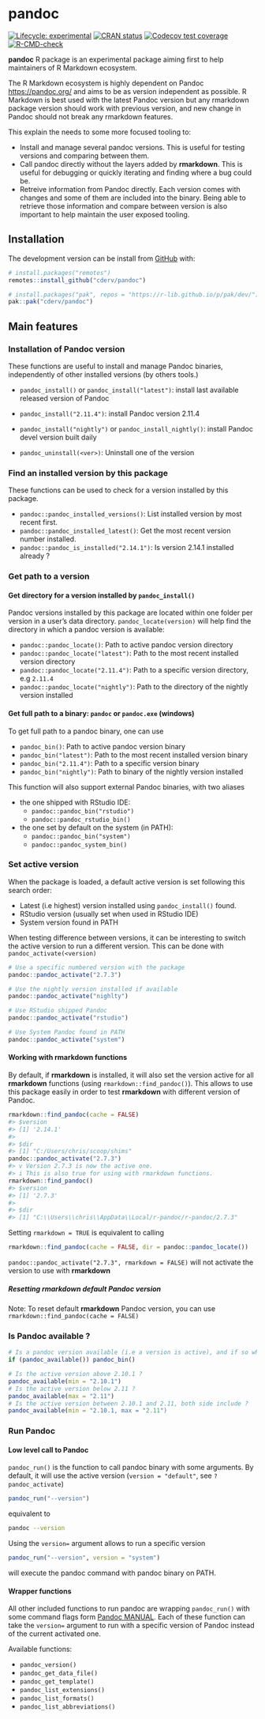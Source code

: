 
<!-- README.md is generated from README.Rmd. Please edit that file -->

# pandoc

<!-- badges: start -->

[![Lifecycle:
experimental](https://img.shields.io/badge/lifecycle-experimental-orange.svg)](https://lifecycle.r-lib.org/articles/stages.html#experimental)
[![CRAN
status](https://www.r-pkg.org/badges/version/pandoc)](https://CRAN.R-project.org/package=pandoc)
[![Codecov test
coverage](https://codecov.io/gh/cderv/pandoc/branch/main/graph/badge.svg?token=84QW1TDQPM)](https://codecov.io/gh/cderv/pandoc?branch=main)
[![R-CMD-check](https://github.com/cderv/pandoc/workflows/R-CMD-check/badge.svg)](https://github.com/cderv/pandoc/actions)
<!-- badges: end -->

**pandoc** R package is an experimental package aiming first to help
maintainers of R Markdown ecosystem.

The R Markdown ecosystem is highly dependent on Pandoc
<https://pandoc.org/> and aims to be as version independent as possible.
R Markdown is best used with the latest Pandoc version but any rmarkdown
package version should work with previous version, and new change in
Pandoc should not break any rmarkdown features.

This explain the needs to some more focused tooling to:

-   Install and manage several pandoc versions. This is useful for
    testing versions and comparing between them.
-   Call pandoc directly without the layers added by **rmarkdown**. This
    is useful for debugging or quickly iterating and finding where a bug
    could be.
-   Retreive information from Pandoc directly. Each version comes with
    changes and some of them are included into the binary. Being able to
    retrieve those information and compare between version is also
    important to help maintain the user exposed tooling.

## Installation

The development version can be install from
[GitHub](https://github.com/) with:

``` r
# install.packages("remotes")
remotes::install_github("cderv/pandoc")

# install.packages("pak", repos = "https://r-lib.github.io/p/pak/dev/")
pak::pak("cderv/pandoc")
```

## Main features

### Installation of Pandoc version

These functions are useful to install and manage Pandoc binaries,
independently of other installed versions (by others tools.)

-   `pandoc_install()` or `pandoc_install("latest")`: install last
    available released version of Pandoc

-   `pandoc_install("2.11.4")`: install Pandoc version 2.11.4

-   `pandoc_install("nightly")` or `pandoc_install_nightly()`: install
    Pandoc devel version built daily

-   `pandoc_uninstall(<ver>)`: Uninstall one of the version

### Find an installed version by this package

These functions can be used to check for a version installed by this
package.

-   `pandoc::pandoc_installed_versions()`: List installed version by
    most recent first.
-   `pandoc::pandoc_installed_latest()`: Get the most recent version
    number installed.  
-   `pandoc::pandoc_is_installed("2.14.1")`: Is version 2.14.1 installed
    already ?

### Get path to a version

#### Get directory for a version installed by `pandoc_install()`

Pandoc versions installed by this package are located within one folder
per version in a user’s data directory. `pandoc_locate(version)` will
help find the directory in which a pandoc version is available:

-   `pandoc::pandoc_locate()`: Path to active pandoc version directory
-   `pandoc::pandoc_locate("latest")`: Path to the most recent installed
    version directory
-   `pandoc::pandoc_locate("2.11.4")`: Path to a specific version
    directory, e.g `2.11.4`
-   `pandoc::pandoc_locate("nightly")`: Path to the directory of the
    nightly version installed

#### Get full path to a binary: `pandoc` or `pandoc.exe` (windows)

To get full path to a pandoc binary, one can use

-   `pandoc_bin()`: Path to active pandoc version binary
-   `pandoc_bin("latest")`: Path to the most recent installed version
    binary
-   `pandoc_bin("2.11.4")`: Path to a specific version binary
-   `pandoc_bin("nightly")`: Path to binary of the nightly version
    installed

This function will also support external Pandoc binaries, with two
aliases

-   the one shipped with RStudio IDE:
    -   `pandoc::pandoc_bin("rstudio")`
    -   `pandoc::pandoc_rstudio_bin()`
-   the one set by default on the system (in PATH):
    -   `pandoc::pandoc_bin("system")`
    -   `pandoc::pandoc_system_bin()`

### Set active version

When the package is loaded, a default active version is set following
this search order:

-   Latest (i.e highest) version installed using `pandoc_install()`
    found.
-   RStudio version (usually set when used in RStudio IDE)
-   System version found in PATH

When testing difference between versions, it can be interesting to
switch the active version to run a different version. This can be done
with `pandoc_activate(<version)`

``` r
# Use a specific numbered version with the package
pandoc::pandoc_activate("2.7.3")

# Use the nightly version installed if available
pandoc::pandoc_activate("nighlty")

# Use RStudio shipped Pandoc
pandoc::pandoc_activate("rstudio")

# Use System Pandoc found in PATH
pandoc::pandoc_activate("system")
```

#### Working with **rmarkdown** functions

By default, if **rmarkdown** is installed, it will also set the version
active for all **rmarkdown** functions (using
`rmarkdown::find_pandoc()`). This allows to use this package easily in
order to test **rmarkdown** with different version of Pandoc.

``` r
rmarkdown::find_pandoc(cache = FALSE)
#> $version
#> [1] '2.14.1'
#> 
#> $dir
#> [1] "C:/Users/chris/scoop/shims"
pandoc::pandoc_activate("2.7.3")
#> v Version 2.7.3 is now the active one.
#> i This is also true for using with rmarkdown functions.
rmarkdown::find_pandoc()
#> $version
#> [1] '2.7.3'
#> 
#> $dir
#> [1] "C:\\Users\\chris\\AppData\\Local/r-pandoc/r-pandoc/2.7.3"
```

Setting `rmarkdown = TRUE` is equivalent to calling

``` r
rmarkdown::find_pandoc(cache = FALSE, dir = pandoc::pandoc_locate())
```

`pandoc::pandoc_activate("2.7.3", rmarkdown = FALSE)` will not activate
the version to use with **rmarkdown**

##### Resetting **rmarkdown** default Pandoc version

Note: To reset default **rmarkdown** Pandoc version, you can use
`rmarkdown::find_pandoc(cache = FALSE)`

### Is Pandoc available ?

``` r
# Is a pandoc version available (i.e a version is active), and if so what is the full path ? 
if (pandoc_available()) pandoc_bin()

# Is the active version above 2.10.1 ?
pandoc_available(min = "2.10.1")
# Is the active version below 2.11 ?
pandoc_available(max = "2.11")
# Is the active version between 2.10.1 and 2.11, both side include ?
pandoc_available(min = "2.10.1, max = "2.11")
```

### Run Pandoc

#### Low level call to Pandoc

`pandoc_run()` is the function to call pandoc binary with some
arguments. By default, it will use the active version
(`version = "default"`, see `?pandoc_activate`)

``` r
pandoc_run("--version")
```

equivalent to

``` bash
pandoc --version
```

Using the `version=` argument allows to run a specific version

``` r
pandoc_run("--version", version = "system")
```

will execute the pandoc command with pandoc binary on PATH.

#### Wrapper functions

All other included functions to run pandoc are wrapping `pandoc_run()`
with some command flags form [Pandoc
MANUAL](https://pandoc.org/MANUAL.html). Each of these function can take
the `version=` argument to run with a specific version of Pandoc instead
of the current activated one.

Available functions:

-   `pandoc_version()`
-   `pandoc_get_data_file()`
-   `pandoc_get_template()`
-   `pandoc_list_extensions()`
-   `pandoc_list_formats()`
-   `pandoc_list_abbreviations()`
